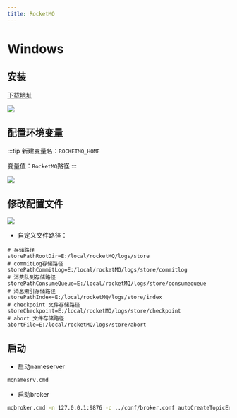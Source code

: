 ```yaml
---
title: RocketMQ
---
```


# Windows

## 安装

[下载地址](https://www.apache.org/dyn/closer.cgi?path=rocketmq/4.9.0/rocketmq-all-4.9.0-source-release.zip)

![](https://z3.ax1x.com/2021/08/02/fSl1P0.png)

## 配置环境变量

:::tip
新建变量名：`ROCKETMQ_HOME`

变量值：`RocketMQ`路径
:::

![](https://z3.ax1x.com/2021/08/02/fSQWCV.png)

## 修改配置文件

![](https://z3.ax1x.com/2021/08/16/ffk9VP.png)

- 自定义文件路径：

```
# 存储路径
storePathRootDir=E:/local/rocketMQ/logs/store
# commitLog存储路径
storePathCommitLog=E:/local/rocketMQ/logs/store/commitlog
# 消费队列存储路径
storePathConsumeQueue=E:/local/rocketMQ/logs/store/consumequeue
# 消息索引存储路径
storePathIndex=E:/local/rocketMQ/logs/store/index
# checkpoint 文件存储路径
storeCheckpoint=E:/local/rocketMQ/logs/store/checkpoint
# abort 文件存储路径
abortFile=E:/local/rocketMQ/logs/store/abort
```

## 启动

- 启动nameserver
  
```bash
mqnamesrv.cmd
```

- 启动broker

```bash
mqbroker.cmd -n 127.0.0.1:9876 -c ../conf/broker.conf autoCreateTopicEnable=true
```
